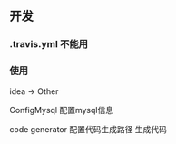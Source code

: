##  开发

### .travis.yml 不能用

### 使用

idea -> Other 

ConfigMysql 配置mysql信息

code generator 配置代码生成路径 生成代码





